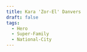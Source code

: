 ```yaml
---
title: Kara 'Zor-El' Danvers
draft: false
tags:
  - Hero
  - Super-Family
  - National-City
---
```

